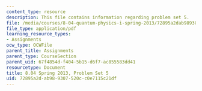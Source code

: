```yaml
---
content_type: resource
description: This file contains information regarding problem set 5.
file: /media/courses/8-04-quantum-physics-i-spring-2013/72895a2dab989307520cc0e7115c21df_MIT8_04S13_ps5.pdf
file_type: application/pdf
learning_resource_types:
- Assignments
ocw_type: OCWFile
parent_title: Assignments
parent_type: CourseSection
parent_uid: 67f4854d-f404-5b15-d6f7-ac855583dd41
resourcetype: Document
title: 8.04 Spring 2013, Problem Set 5
uid: 72895a2d-ab98-9307-520c-c0e7115c21df
---
```

